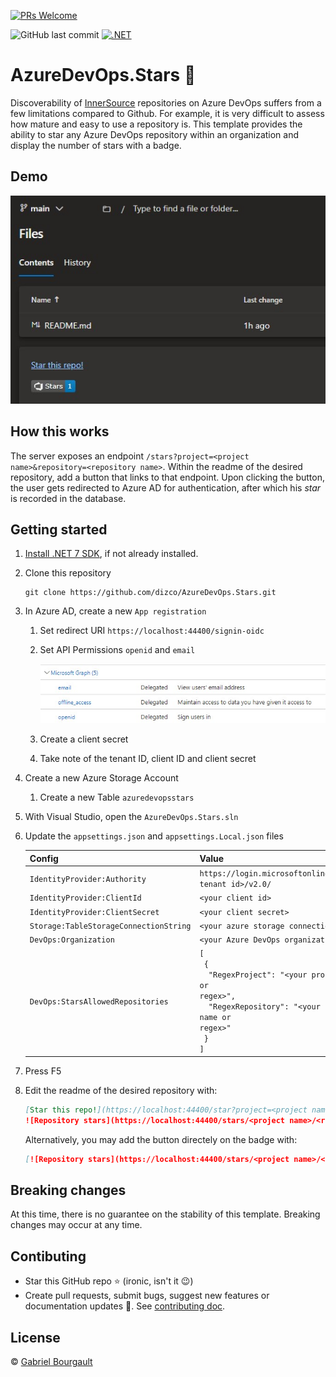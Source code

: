 [//]: # (TODO: Add pipeline badge)
 [![PRs Welcome](https://img.shields.io/badge/PRs-welcome-brightgreen.svg?style=flat-square)](https://makeapullrequest.com)

![GitHub last commit](https://img.shields.io/github/last-commit/dizco/AzureDevOps.Stars) [![.NET](https://img.shields.io/badge/-7.0-512BD4?logo=.net)](https://dotnet.microsoft.com/)

# AzureDevOps.Stars :star2:

Discoverability of [InnerSource](https://innersourcecommons.org/) repositories on Azure DevOps suffers from a few limitations compared to Github. For example, it is very difficult to assess how mature and easy to use a repository is. This template provides the ability to star any Azure DevOps repository within an organization and display the number of stars with a badge.

## Demo
![Demo screenshot](./docs/demo.jpg)

## How this works
The server exposes an endpoint `/stars?project=<project name>&repository=<repository name>`. Within the readme of the desired repository, add a button that links to that endpoint. Upon clicking the button, the user gets redirected to Azure AD for authentication, after which his _star_ is recorded in the database.

## Getting started
1. [Install .NET 7 SDK](https://dotnet.microsoft.com/en-us/download/dotnet/7.0), if not already installed.
1. Clone this repository
   ```
   git clone https://github.com/dizco/AzureDevOps.Stars.git
   ```
1. In Azure AD, create a new `App registration`
   1. Set redirect URI `https://localhost:44400/signin-oidc`
   1. Set API Permissions `openid` and `email`

      ![API permissions](./docs/api-permissions.jpg)
   
   1. Create a client secret
   1. Take note of the tenant ID, client ID and client secret

1. Create a new Azure Storage Account
   1. Create a new Table `azuredevopsstars`

1. With Visual Studio, open the `AzureDevOps.Stars.sln`
1. Update the `appsettings.json` and `appsettings.Local.json` files
   
   | Config | Value |
   |---|---|
   | `IdentityProvider:Authority` | `https://login.microsoftonline.com/<your tenant id>/v2.0/` |
   | `IdentityProvider:ClientId` | `<your client id>` |
   | `IdentityProvider:ClientSecret` | `<your client secret>` |
   | `Storage:TableStorageConnectionString` | `<your azure storage connection string>` |
   | `DevOps:Organization` | `<your Azure DevOps organization name>` |
   | `DevOps:StarsAllowedRepositories` | <code>[<br>&nbsp;{<br>&nbsp;&nbsp;"RegexProject": "\<your project name or regex>",<br>&nbsp;&nbsp;"RegexRepository": "\<your repository name or regex>"<br>&nbsp;}<br>]</code> |
   
1. Press F5
1. Edit the readme of the desired repository with:
   ```md
   [Star this repo!](https://localhost:44400/star?project=<project name>&repository=<repository name>)
   ![Repository stars](https://localhost:44400/stars/<project name>/<repository name>)
   ```
   Alternatively, you may add the button directely on the badge with:
   ```md
   [![Repository stars](https://localhost:44400/stars/<project name>/<repository name>)](https://localhost:44400/star?project=<project name>&repository=<repository name>)
   ```

## Breaking changes
At this time, there is no guarantee on the stability of this template. Breaking changes may occur at any time.

## Contibuting
- Star this GitHub repo :star: (ironic, isn't it :wink:)
- Create pull requests, submit bugs, suggest new features or documentation updates :wrench:. See [contributing doc](CONTRIBUTING.md).

## License

© [Gabriel Bourgault](https://github.com/dizco)